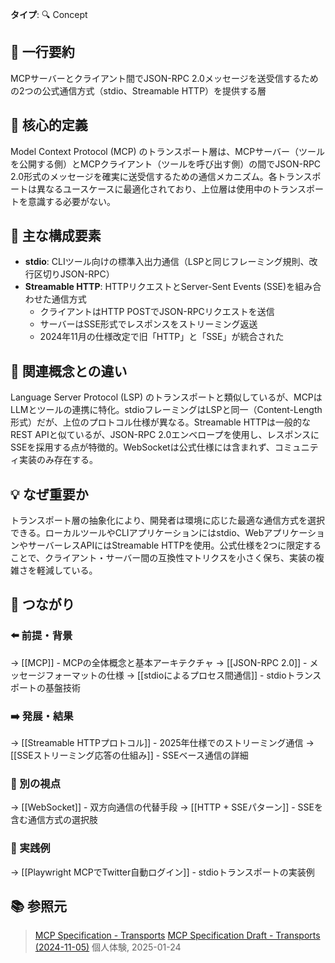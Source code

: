**タイプ**: 🔍 Concept

## 📝 一行要約
MCPサーバーとクライアント間でJSON-RPC 2.0メッセージを送受信するための2つの公式通信方式（stdio、Streamable HTTP）を提供する層

## 🎯 核心的定義
Model Context Protocol (MCP) のトランスポート層は、MCPサーバー（ツールを公開する側）とMCPクライアント（ツールを呼び出す側）の間でJSON-RPC 2.0形式のメッセージを確実に送受信するための通信メカニズム。各トランスポートは異なるユースケースに最適化されており、上位層は使用中のトランスポートを意識する必要がない。

## 🌟 主な構成要素
- **stdio**: CLIツール向けの標準入出力通信（LSPと同じフレーミング規則、改行区切りJSON-RPC）
- **Streamable HTTP**: HTTPリクエストとServer-Sent Events (SSE)を組み合わせた通信方式
  - クライアントはHTTP POSTでJSON-RPCリクエストを送信
  - サーバーはSSE形式でレスポンスをストリーミング返送
  - 2024年11月の仕様改定で旧「HTTP」と「SSE」が統合された

## 🔄 関連概念との違い
Language Server Protocol (LSP) のトランスポートと類似しているが、MCPはLLMとツールの連携に特化。stdioフレーミングはLSPと同一（Content-Length形式）だが、上位のプロトコル仕様が異なる。Streamable HTTPは一般的なREST APIと似ているが、JSON-RPC 2.0エンベロープを使用し、レスポンスにSSEを採用する点が特徴的。WebSocketは公式仕様には含まれず、コミュニティ実装のみ存在する。

## 💡 なぜ重要か
トランスポート層の抽象化により、開発者は環境に応じた最適な通信方式を選択できる。ローカルツールやCLIアプリケーションにはstdio、WebアプリケーションやサーバーレスAPIにはStreamable HTTPを使用。公式仕様を2つに限定することで、クライアント・サーバー間の互換性マトリクスを小さく保ち、実装の複雑さを軽減している。

## 🔗 つながり
### ⬅️ 前提・背景
→ [[MCP]] - MCPの全体概念と基本アーキテクチャ
→ [[JSON-RPC 2.0]] - メッセージフォーマットの仕様
→ [[stdioによるプロセス間通信]] - stdioトランスポートの基盤技術

### ➡️ 発展・結果
→ [[Streamable HTTPプロトコル]] - 2025年仕様でのストリーミング通信
→ [[SSEストリーミング応答の仕組み]] - SSEベース通信の詳細

### 🔀 別の視点
→ [[WebSocket]] - 双方向通信の代替手段
→ [[HTTP + SSEパターン]] - SSEを含む通信方式の選択肢

### 🎯 実践例
→ [[Playwright MCPでTwitter自動ログイン]] - stdioトランスポートの実装例

## 📚 参照元
> [MCP Specification - Transports](https://spec.modelcontextprotocol.io/specification/basic/transports/)
> [MCP Specification Draft - Transports (2024-11-05)](https://modelcontextprotocol.io/specification/2024-11-05/basic/transports)
> 個人体験, 2025-01-24